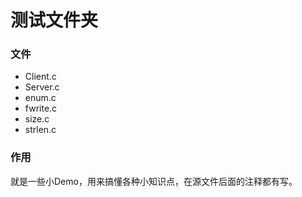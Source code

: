 # 测试文件夹
### 文件
- Client.c
- Server.c
- enum.c
- fwrite.c
- size.c
- strlen.c

### 作用
就是一些小Demo，用来搞懂各种小知识点，在源文件后面的注释都有写。